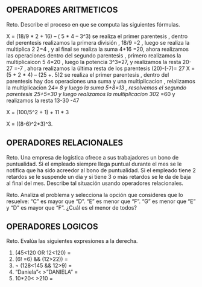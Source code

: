 ## OPERADORES ARITMETICOS
Reto. Describe el proceso en que se computa las siguientes fórmulas.

X = (18/9 * 2 + 16) – ( 5 * 4 – 3^3)
 se realiza el primer parentesis , dentro del perentesis realizamos la primera división , 18/9 =2 , luego se realiza la multiplica 2 2=4 , y al final se realiza la suma 4+16 =20, ahora realizamos las operaciones dentro del segundo parentesis , primero realizamos la multiplicaicon 5 4=20 , luego la potencia 3^3=27, y realizamos la resta 20-27 =-7 , ahora realizamos la última resta de los parentesis (20)-(-7)= 27
X = (5 + 2 * 4) – (25 +. 5)2
se realiza el primer parentesis , dentro del parentesis hay dos operaciones una suma y una multiplicacion , relalizamos la  multiplicacion 2*4= 8 y luego la suma  5+8=13 , resolvemos el segundo parentesis 25+5=30 y luego realizamos la multiplicacion 30*2 =60 y realizamos la  resta 13-30 -47


X = (100/5^2 + 1) + 11 * 3

X = ((8-6)^2*3)^3.


## OPERADORES RELACIONALES
Reto. Una empresa de logística ofrece a sus trabajadores un bono de
puntualidad. Si el empleado siempre llega puntual durante el mes se le
notifica que ha sido acreedor al bono de puntualidad. Si el empleado tiene
2 retardos se le suspende un día y si tiene 3 o más retardos se le da de
baja al final del mes. Describe tal situación usando operadores
relacionales.

Reto. Analiza el problema y selecciona la opción que consideres que lo
resuelve:
“C” es mayor que “D”. “E” es menor que “F”. “G” es menor que “E” y “D” es
mayor que “F”. ¿Cuál es el menor de todos?

## OPERADORES LOGICOS
Reto. Evalúa las siguientes expresiones a la derecha.
1) (45<120 OR 12<120) =
2) (6! =6) && (12>22)) =
3) ¬ (128<145 && 12>9) =
4) “Daniela”< >”DANIELA” =
5) 10*20< >210 =
